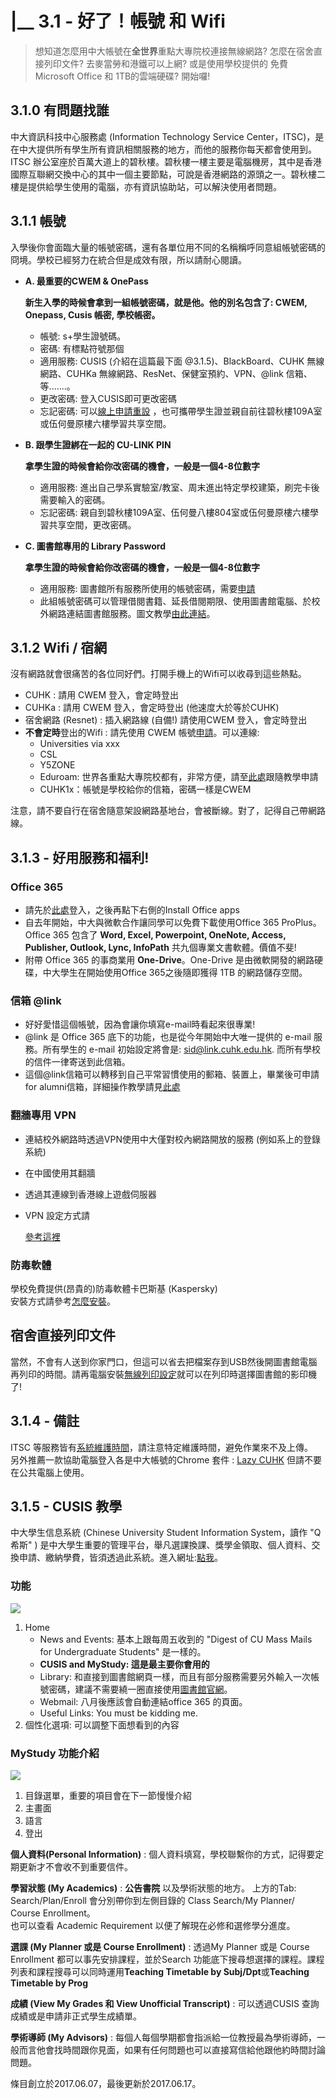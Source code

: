 # \|\_\_ 3.1 - 好了！帳號 和 Wifi

> 想知道怎麼用中大帳號在**全世界**重點大專院校連接無線網路? 怎麼在宿舍直接列印文件? 去麥當勞和港鐵可以上網? 或是使用學校提供的 免費Microsoft Office 和 1TB的雲端硬碟? 開始囉!

## 3.1.0 有問題找誰

中大資訊科技中心服務處 \(Information Technology Service Center，ITSC\)，是在中大提供所有學生所有資訊相關服務的地方，而他的服務你每天都會使用到。ITSC 辦公室座於百萬大道上的碧秋樓。碧秋樓一樓主要是電腦機房，其中是香港國際互聯網交換中心的其中一個主要節點，可說是香港網路的源頭之一。碧秋樓二樓是提供給學生使用的電腦，亦有資訊協助站，可以解決使用者問題。

## 3.1.1 帳號

入學後你會面臨大量的帳號密碼，還有各單位用不同的名稱稱呼同意組帳號密碼的冏境。學校已經努力在統合但是成效有限，所以請耐心閱讀。

* **A. 最重要的CWEM & OnePass**

  **新生入學的時候會拿到一組帳號密碼，就是他。他的別名包含了: CWEM, Onepass, Cusis 帳密, 學校帳密。**

  * 帳號: s+學生證號碼。
  * 密碼: 有標點符號那個
  * 適用服務: CUSIS \(介紹在這篇最下面 @3.1.5\)、BlackBoard、CUHK 無線網路、CUHKa 無線網路、ResNet、保健室預約、VPN、@link 信箱、等.......。
  * 更改密碼: 登入CUSIS即可更改密碼
  * 忘記密碼: 可以[線上申請重設](https://opq.itsc.cuhk.edu.hk/que/cindex.jsp)  ，也可攜帶學生證並親自前往碧秋樓109A室或伍何曼原樓六樓學習共享空間。

* **B. 跟學生證綁在一起的 CU-LINK PIN**

  **拿學生證的時候會給你改密碼的機會，一般是一個4-8位數字**

  * 適用服務: 進出自己學系實驗室/教室、周末進出特定學校建築，刷完卡後需要輸入的密碼。
  * 忘記密碼: 親自到碧秋樓109A室、伍何曼八樓804室或伍何曼原樓六樓學習共享空間，更改密碼。

* **C. 圖書館專用的 Library Password**

  **拿學生證的時候會給你改密碼的機會，一般是一個4-8位數字**

  * 適用服務: 圖書館所有服務所使用的帳號密碼，需要[申請](https://library.cuhk.edu.hk/pinreset)
  * 此組帳號密碼可以管理借閱書籍、延長借閱期限、使用圖書館電腦、於校外網路連結圖書館服務。圖文教學[由此連結](http://www.lib.cuhk.edu.hk/Common/Reader/News/ShowNews.jsp?Nid=331&Pid=27&Cid=181)。

## 3.1.2 Wifi / 宿網

沒有網路就會很痛苦的各位同好們。打開手機上的Wifi可以收尋到這些熱點。

* CUHK : 請用 CWEM 登入，會定時登出
* CUHKa : 請用 CWEM 登入，會定時登出 \(他速度大於等於CUHK\)
* 宿舍網路 \(Resnet\) : 插入網路線 \(自備!\) 請使用CWEM 登入，會定時登出
* **不會定時**登出的Wifi : 請先使用 CWEM 帳號[申請](https://wifipartners.itsc.cuhk.edu.hk/)。可以連線:
  * Universities via xxx
  * CSL
  * Y5ZONE
  * Eduroam: 世界各重點大專院校都有，非常方便，請至[此處](https://wifipartners.itsc.cuhk.edu.hk/getting-connected-eduroam-iphone.html)跟隨教學申請
  * CUHK1x：帳號是學校給你的信箱，密碼一樣是CWEM

注意，請不要自行在宿舍隨意架設網路基地台，會被斷線。對了，記得自己帶網路線。

## 3.1.3 - 好用服務和福利!

### Office 365

* 請先於[此處](https://www.cuhk.edu.hk/o365/)登入，之後再點下右側的Install Office apps
* 自去年開始，中大與微軟合作讓同學可以免費下載使用Office 365 ProPlus。Office 365 包含了 **Word, Excel, Powerpoint, OneNote, Access, Publisher, Outlook, Lync, InfoPath** 共九個專業文書軟體。價值不斐!
* 附帶 Office 365 的事商業用 **One-Drive**。One-Drive 是由微軟開發的網路硬碟，中大學生在開始使用Office 365之後隨即獲得 1TB 的網路儲存空間。

### 信箱 @link

* 好好愛惜這個帳號，因為會讓你填寫e-mail時看起來很專業!
* @link 是 Office 365 底下的功能，也是從今年開始中大唯一提供的 e-mail 服務。所有學生的 e-mail 初始設定將會是: sid@link.cuhk.edu.hk. 而所有學校的信件一律寄送到此信箱。
* 這個@link信箱可以轉移到自己平常習慣使用的郵箱、裝置上，畢業後可申請for alumni信箱，詳細操作教學請見[此處](https://www.itsc.cuhk.edu.hk/en-gb/student-it/email-messaging-and-collaboration/link-email)

### 翻牆專用 VPN

* 連結校外網路時透過VPN使用中大僅對校內網路開放的服務 \(例如系上的登錄系統\)
* 在中國使用其翻牆
* 透過其連線到香港線上遊戲伺服器
* VPN 設定方式請

  [參考這裡](http://www.cuhk.edu.hk/itsc/chinese/network/vpn/vpn.html)

### 防毒軟體

學校免費提供\(昂貴的\)防毒軟體卡巴斯基 \(Kaspersky\)  
安裝方式請參考[怎麼安裝](https://www.cuhk.edu.hk/itsc/chinese/security/antivirus/)。

## 宿舍直接列印文件

當然，不會有人送到你家門口，但這可以省去把檔案存到USB然後開圖書館電腦再列印的時間。請再電腦安裝[無線列印設定](http://www.lib.cuhk.edu.hk/tc/use/facilities/print-copy-scan/wifi)就可以在列印時選擇圖書館的影印機了!

## 3.1.4 - 備註

ITSC 等服務皆有[系統維護時間](http://www.cuhk.edu.hk/itsc/sys_ava/maint.html)，請注意特定維護時間，避免作業來不及上傳。  
另外推薦一款協助電腦登入各是中大帳號的Chrome 套件 : [Lazy CUHK](https://chrome.google.com/webstore/detail/lazy-cuhk/hhholmpehbnebpfklecipmcpkelnnabe) 但請不要在公共電腦上使用。

## 3.1.5 - CUSIS 教學

中大學生信息系統 \(Chinese University Student Information System，讀作 "Q希斯" \) 是中大學生重要的管理平台，舉凡選課換課、獎學金領取、個人資料、交換申請、繳納學費，皆須透過此系統。進入網址:[點我](https://portal.cuhk.edu.hk/)。

### 功能

![](http://i.imgur.com/ARHLu0w.png)

1. Home
   * News and Events: 基本上跟每周五收到的 "Digest of CU Mass Mails for Undergraduate Students" 是一樣的。
   * **CUSIS and MyStudy: 這是最主要你會用的**
   * Library: 和直接到圖書館網頁一樣，而且有部分服務需要另外輸入一次帳號密碼，建議不需要繞一圈直接使用[圖書館官網](http://www.lib.cuhk.edu.hk/)。
   * Webmail: 八月後應該會自動連結office 365 的頁面。
   * Useful Links: You must be kidding me.
2. 個性化選項: 可以調整下面想看到的內容

### MyStudy 功能介紹

![](http://i.imgur.com/qrJgO1M.png)

1. 目錄選單，重要的項目會在下一節慢慢介紹
2. 主畫面
3. 語言
4. 登出

**個人資料\(Personal Information\)** : 個人資料填寫，學校聯繫你的方式，記得要定期更新才不會收不到重要信件。

**學習狀態 \(My Academics\)** : **公告書院** 以及學術狀態的地方。 上方的Tab: Search/Plan/Enroll 會分別帶你到左側目錄的 Class Search/My Planner/ Course Enrollment。  
也可以查看 Academic Requirement 以便了解現在必修和選修學分進度。

**選課 \(My Planner 或是 Course Enrollment\)** : 透過My Planner 或是 Course Enrollment 都可以事先安排課程，並於Search 功能底下搜尋想選擇的課程。課程列表和課程搜尋可以同時運用**Teaching Timetable by Subj/Dpt**或**Teaching Timetable by Prog**

**成績 \(View My Grades 和 View Unofficial Transcript\)** : 可以透過CUSIS 查詢成績或是申請非正式學生成績單。

**學術導師 \(My Advisors\)** : 每個人每個學期都會指派給一位教授最為學術導師，一般而言他會找時間跟你見面，如果有任何問題也可以直接寫信給他跟他約時間討論問題。

條目創立於2017.06.07，最後更新於2017.06.17。

